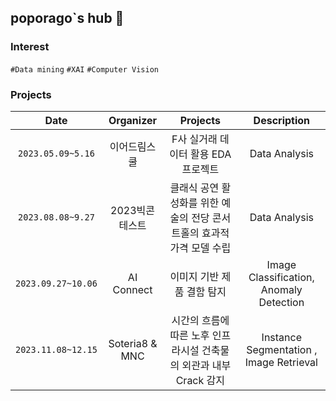 ## poporago`s hub 👋

### Interest
`#Data mining`  `#XAI`  `#Computer Vision`  


<!--Table-->


### Projects
|Date|Organizer|Projects|Description|
|:--:|:--:|:--:|:--:|
|`2023.05.09~5.16`|이어드림스쿨|F사 실거래 데이터 활용 EDA프로젝트|Data Analysis|
|`2023.08.08~9.27`|2023빅콘테스트|클래식 공연 활성화를 위한 예술의 전당 콘서트홀의 효과적 가격 모델 수립|Data Analysis|
|`2023.09.27~10.06`|AI Connect|이미지 기반 제품 결함 탐지|Image Classification, Anomaly Detection|
|`2023.11.08~12.15`| Soteria8 & MNC|시간의 흐름에 따른 노후 인프라시설 건축물의 외관과 내부 Crack 감지|Instance Segmentation , Image Retrieval|










<!--
**poporago/poporago** is a ✨ _special_ ✨ repository because its `README.md` (this file) appears on your GitHub profile.

Here are some ideas to get you started:

- 🔭 I’m currently working on ...
- 🌱 I’m currently learning ...
- 👯 I’m looking to collaborate on ...
- 🤔 I’m looking for help with ...
- 💬 Ask me about ...
- 📫 How to reach me: ...
- 😄 Pronouns: ...
- ⚡ Fun fact: ...
-->

